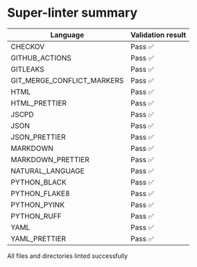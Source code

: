 # Super-linter summary

| Language                   | Validation result |
| -------------------------- | ----------------- |
| CHECKOV                    | Pass ✅           |
| GITHUB_ACTIONS             | Pass ✅           |
| GITLEAKS                   | Pass ✅           |
| GIT_MERGE_CONFLICT_MARKERS | Pass ✅           |
| HTML                       | Pass ✅           |
| HTML_PRETTIER              | Pass ✅           |
| JSCPD                      | Pass ✅           |
| JSON                       | Pass ✅           |
| JSON_PRETTIER              | Pass ✅           |
| MARKDOWN                   | Pass ✅           |
| MARKDOWN_PRETTIER          | Pass ✅           |
| NATURAL_LANGUAGE           | Pass ✅           |
| PYTHON_BLACK               | Pass ✅           |
| PYTHON_FLAKE8              | Pass ✅           |
| PYTHON_PYINK               | Pass ✅           |
| PYTHON_RUFF                | Pass ✅           |
| YAML                       | Pass ✅           |
| YAML_PRETTIER              | Pass ✅           |

All files and directories linted successfully

